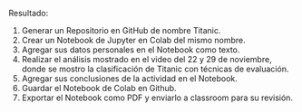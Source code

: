 Resultado:
1. Generar un Repositorio en GitHub de nombre Titanic.
2. Crear un Notebook de Jupyter en Colab del mismo nombre.
3. Agregar sus datos personales en el Notebook como texto.
4. Realizar el análisis mostrado en el video del 22 y 29 de noviembre, donde se mostro la clasificación de Titanic con técnicas de evaluación.
5. Agregar sus conclusiones de la actividad en el Notebook.
6. Guardar el Notebook de Colab en Github.
7. Exportar el Notebook como PDF y enviarlo a classroom para su revisión.

